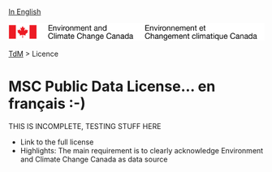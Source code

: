 [In English](readme.md)

![ECCC logo](../img_eccc-logo.png)

[TdM](../readme_fr.md) > Licence


MSC Public Data License... en français :-)
=======================

THIS IS INCOMPLETE, TESTING STUFF HERE

* Link to the full license
* Highlights: The main requirement is to clearly acknowledge Environment and Climate Change Canada as data source